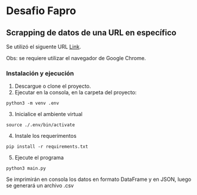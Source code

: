 # Desafio Fapro

## Scrapping de datos de una URL en específico

Se utilizó el siguente URL [Link](https://www.sii.cl/servicios_online/1047-nomina_inst_financieras-1714.html).

Obs: se requiere utilizar el navegador de Google Chrome.

### Instalación y ejecución

1. Descargue o clone el proyecto.
2. Ejecutar en la consola, en la carpeta del proyecto:
~~~
python3 -m venv .env
~~~
3. Inicialice el ambiente virtual
~~~
source ./.env/bin/activate
~~~
4. Instale los requerimentos
~~~
pip install -r requirements.txt
~~~
5. Ejecute el programa
~~~
python3 main.py
~~~

Se imprimirán en consola los datos en formato DataFrame y en JSON, luego se generará un archivo .csv
